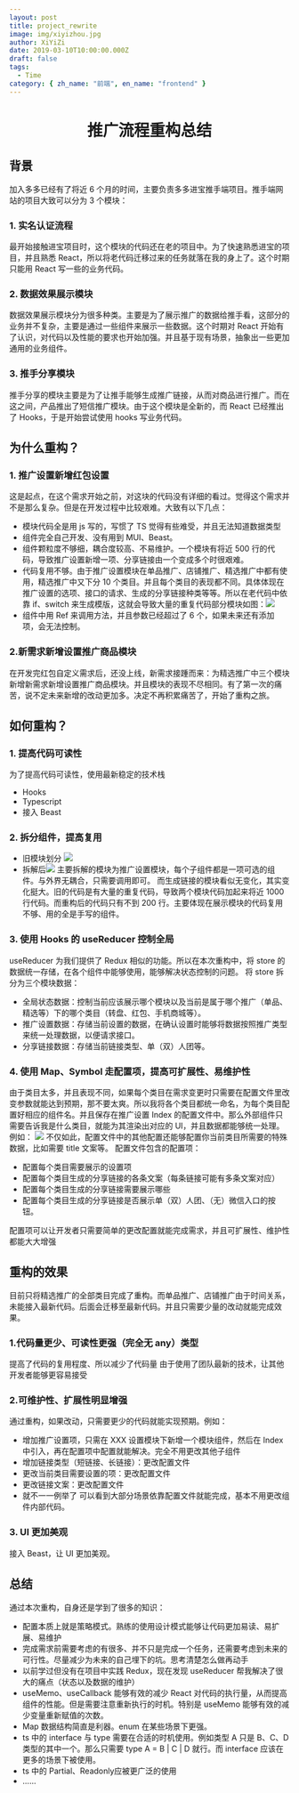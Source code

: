 ```yaml
---
layout: post
title: project_rewrite
image: img/xiyizhou.jpg
author: XiYiZi
date: 2019-03-10T10:00:00.000Z
draft: false
tags:
  - Time
category: { zh_name: "前端", en_name: "frontend" }
---
```


<center><h1>推广流程重构总结</h1></center>

## 背景

加入多多已经有了将近 6 个月的时间，主要负责多多进宝推手端项目。推手端网站的项目大致可以分为 3 个模块：

### 1. 实名认证流程

最开始接触进宝项目时，这个模块的代码还在老的项目中。为了快速熟悉进宝的项目，并且熟悉 React，所以将老代码迁移过来的任务就落在我的身上了。这个时期只能用 React 写一些的业务代码。

### 2. 数据效果展示模块

数据效果展示模块分为很多种类。主要是为了展示推广的数据给推手看，这部分的业务并不复杂，主要是通过一些组件来展示一些数据。这个时期对 React 开始有了认识，对代码以及性能的要求也开始加强。并且基于现有场景，抽象出一些更加通用的业务组件。

### 3. 推手分享模块

推手分享的模块主要是为了让推手能够生成推广链接，从而对商品进行推广。而在这之间，产品推出了短信推广模块。由于这个模块是全新的，而 React 已经推出了 Hooks，于是开始尝试使用 hooks 写业务代码。

## 为什么重构？

### 1. 推广设置新增红包设置

这是起点，在这个需求开始之前，对这块的代码没有详细的看过。觉得这个需求并不是那么复杂。但是在开发过程中比较艰难。大致有以下几点：

- 模块代码全是用 js 写的，写惯了 TS 觉得有些难受，并且无法知道数据类型
- 组件完全自己开发、没有用到 MUI、Beast。
- 组件颗粒度不够细，耦合度较高、不易维护。一个模块有将近 500 行的代码，导致推广设置新增一项、分享链接由一个变成多个时很艰难。
- 代码复用不够。由于推广设置模块在单品推广、店铺推广、精选推广中都有使用，精选推广中又下分 10 个类目。并且每个类目的表现都不同。具体体现在推广设置的选项、接口的请求、生成的分享链接种类等等。所以在老代码中依靠 if、switch 来生成模版，这就会导致大量的重复代码部分模块如图：![](https://user-gold-cdn.xitu.io/2019/6/30/16ba6f5505e505d2?w=1768&h=1644&f=png&s=309314)
- 组件中用 Ref 来调用方法，并且参数已经超过了 6 个，如果未来还有添加项，会无法控制。

### 2.新需求新增设置推广商品模块

在开发完红包自定义需求后，还没上线，新需求接踵而来：为精选推广中三个模块新增新需求新增设置推广商品模块。并且模块的表现不尽相同。有了第一次的痛苦，说不定未来新增的改动更加多。决定不再积累痛苦了，开始了重构之旅。

## 如何重构？

### 1. 提高代码可读性

为了提高代码可读性，使用最新稳定的技术栈

- Hooks
- Typescript
- 接入 Beast

### 2. 拆分组件，提高复用

- 旧模块划分
  ![](https://user-gold-cdn.xitu.io/2019/6/30/16ba717a1d28f255?w=1374&h=776&f=png&s=69926)
- 拆解后![](https://user-gold-cdn.xitu.io/2019/6/30/16ba722b4ca73eeb?w=1306&h=950&f=png&s=88280)
  主要拆解的模块为推广设置模块，每个子组件都是一项可选的组件。与外界无耦合，只需要调用即可。
  而生成链接的模块看似无变化，其实变化挺大。旧的代码是有大量的重复代码，导致两个模块代码加起来将近 1000 行代码。而重构后的代码只有不到 200 行。主要体现在展示模块的代码复用不够、用的全是手写的组件。

### 3. 使用 Hooks 的 useReducer 控制全局

useReducer 为我们提供了 Redux 相似的功能。所以在本次重构中，将 store 的数据统一存储，在各个组件中能够使用，能够解决状态控制的问题。
将 store 拆分为三个模块数据：

- 全局状态数据：控制当前应该展示哪个模块以及当前是属于哪个推广（单品、精选等）下的哪个类目（转盘、红包、手机商城等）。
- 推广设置数据：存储当前设置的数据，在确认设置时能够将数据按照推广类型来统一处理数据，以便请求接口。
- 分享链接数据：存储当前链接类型、单（双）人团等。

### 4. 使用 Map、Symbol 走配置项，提高可扩展性、易维护性

由于类目太多，并且表现不同，如果每个类目在需求变更时只需要在配置文件里改变参数就能达到预期，那不要太爽。所以我将各个类目都统一命名，为每个类目配置好相应的组件名。并且保存在推广设置 Index 的配置文件中。那么外部组件只需要告诉我是什么类目，就能为其渲染出对应的 UI，并且数据都能够统一处理。例如：
![](https://user-gold-cdn.xitu.io/2019/6/30/16ba742278e57df4?w=1540&h=962&f=png&s=161559)
不仅如此，配置文件中的其他配置还能够配置你当前类目所需要的特殊数据，比如需要 title 文案等。
配置文件包含的配置项：

- 配置每个类目需要展示的设置项
- 配置每个类目生成的分享链接的各条文案（每条链接可能有多条文案对应）
- 配置每个类目生成的分享链接需要展示哪些
- 配置每个类目生成的分享链接是否展示单（双）人团、（无）微信入口的按钮。

配置项可以让开发者只需要简单的更改配置就能完成需求，并且可扩展性、维护性都能大大增强

## 重构的效果

目前只将精选推广的全部类目完成了重构。而单品推广、店铺推广由于时间关系，未能接入最新代码。后面会迁移至最新代码。并且只需要少量的改动就能完成效果。

### 1.代码量更少、可读性更强（完全无 any）类型

提高了代码的复用程度、所以减少了代码量
由于使用了团队最新的技术，让其他开发者能够更容易接受

### 2.可维护性、扩展性明显增强

通过重构，如果改动，只需要更少的代码就能实现预期。例如：

- 增加推广设置项，只需在 XXX 设置模块下新增一个模块组件，然后在 Index 中引入，再在配置项中配置就能解决。完全不用更改其他子组件
- 增加链接类型（短链接、长链接）：更改配置文件
- 更改当前类目需要设置的项：更改配置文件
- 更改链接文案：更改配置文件
- 就不一一例举了
  可以看到大部分场景依靠配置文件就能完成，基本不用更改组件内部代码。

### 3. UI 更加美观

接入 Beast，让 UI 更加美观。

## 总结

通过本次重构，自身还是学到了很多的知识：

- 配置本质上就是策略模式。熟练的使用设计模式能够让代码更加易读、易扩展、易维护
- 完成需求前需要考虑的有很多、并不只是完成一个任务，还需要考虑到未来的可行性。尽量减少为未来的自己埋下的坑。思考清楚怎么做再动手
- 以前学过但没有在项目中实践 Redux，现在发现 useReducer 帮我解决了很大的痛点（状态以及数据的维护）
- useMemo、useCallback 能够有效的减少 React 对代码的执行量，从而提高组件的性能。但是需要注意重新执行的时机。特别是 useMemo 能够有效的减少变量重新赋值的次数。
- Map 数据结构简直是利器。enum 在某些场景下更强。
- ts 中的 interface 与 type 需要在合适的时机使用。例如类型 A 只是 B、C、D 类型的其中一个。那么只需要 type A = B | C | D 就行。而 interface 应该在更多的场景下被使用。
- ts 中的 Partial<T>、Readonly<T>应被更广泛的使用
- ......
